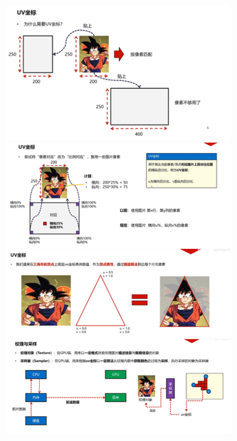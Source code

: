 ![输入图片说明](/imgs/2024-10-24/CDuwYkZkCMvz4JfM.png)
![输入图片说明](/imgs/2024-10-24/4heeFb5A7p8YZCY8.png)
![输入图片说明](/imgs/2024-10-24/RPCKn8MVRifRwRKf.png)
![输入图片说明](/imgs/2024-10-24/l0POoHTQeabrLDWM.png)
<!--stackedit_data:
eyJoaXN0b3J5IjpbNDEzNzUwMTcwLC0xMTY1OTMxNTc5XX0=
-->